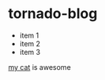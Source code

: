 # tornado-blog

- item 1
- item 2
- item 3

[my cat](http://google.com) is awesome

<script>
  bad_stuff()
</script>
